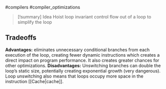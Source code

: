 #compilers #compiler_optimizations

>[!summary] Idea
>Hoist loop invariant control flow out of a loop to simplify the loop

## Tradeoffs
**Advantages:** eliminates unnecessary conditional branches from each execution of the loop, creating fewer dynamic instructions which creates a direct impact on program performance. It also creates greater chances for other optimizations.
**Disadvantages:** Unswitching branches can double the loop’s static size, potentially creating exponential growth (very dangerous). Loop unswitching also means that loops occupy more space in the instruction [[Cache|cache]].